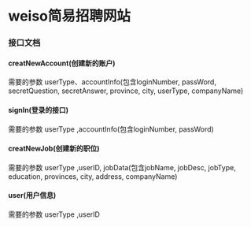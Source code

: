 # weiso简易招聘网站

### 接口文档
#### creatNewAccount(创建新的账户)
需要的参数
userType、accountInfo(包含loginNumber, passWord, secretQuestion, secretAnswer, province, city, userType, companyName)

#### signIn(登录的接口)
需要的参数
userType ,accountInfo(包含loginNumber, passWord)

#### creatNewJob(创建新的职位)
需要的参数
userType ,userID, jobData(包含jobName, jobDesc, jobType, education, provinces, city, address, companyName)

#### user(用户信息)
需要的参数
userType ,userID

